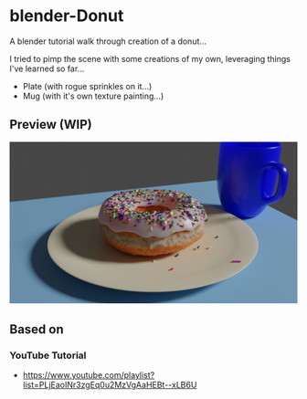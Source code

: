 # blender-Donut

A blender tutorial walk through creation of a donut...

I tried to pimp the scene with some creations of my own, leveraging things I've learned so far...

* Plate (with rogue sprinkles on it...)
* Mug (with it's own texture painting...)

## Preview (WIP)

![alt text](Samples/donut-wip-7.png "Latest WIP Preview")

## Based on

### YouTube Tutorial

* https://www.youtube.com/playlist?list=PLjEaoINr3zgEq0u2MzVgAaHEBt--xLB6U

